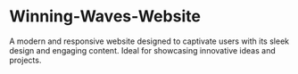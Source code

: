 # Winning-Waves-Website
A modern and responsive website designed to captivate users with its sleek design and engaging content. Ideal for showcasing innovative ideas and projects.
